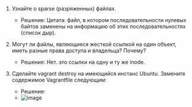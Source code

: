 1. Узнайте о sparse (разряженных) файлах.
	
	* Решение: Цитата: файл, в котором последовательности нулевых байтов заменены на информацию об этих последовательностях (список дыр).
	
2. Могут ли файлы, являющиеся жесткой ссылкой на один объект, иметь разные права доступа и владельца? Почему?
	
	* Решение: Нет. это ссылки на одну и ту же inode.
	
3. Сделайте vagrant destroy на имеющийся инстанс Ubuntu. Замените содержимое Vagrantfile следующим:

	* Решение: 
	*  ![image](https://user-images.githubusercontent.com/120400945/215331091-104d086f-c6c8-4a9b-9f5e-f1d4e1a8a442.png)
